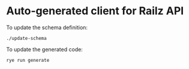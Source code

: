 # Auto-generated client for Railz API

To update the schema definition:

```
./update-schema
```

To update the generated code:

```
rye run generate
```

